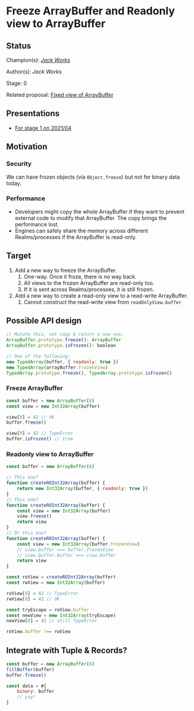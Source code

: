 # Freeze ArrayBuffer and Readonly view to ArrayBuffer

## Status

Champion(s): *[Jack Works](https://github.com/Jack-Works)*

Author(s): *Jack Works*

Stage: 0

Related proposal: [Fixed view of ArrayBuffer](https://github.com/Jack-Works/proposal-arraybuffer-fixed-view)

## Presentations

- [For stage 1 on 2021/04](https://docs.google.com/presentation/d/1TGLvflOG63C5iHush597ffKTenoYowc3MivQEhAM20w/edit?usp=sharing)

## Motivation

### Security

We can have frozen objects (via `Object.freeze`) but not for binary data today.

### Performance

-   Developers might copy the whole ArrayBuffer if they want to prevent external code to modify that ArrayBuffer. The copy brings the performance lost.
-   Engines can safely share the memory across different Realms/processes if the ArrayBuffer is read-only.

## Target

1. Add a new way to freeze the ArrayBuffer.
    1. One-way. Once it froze, there is no way back.
    2. All views to the frozen ArrayBuffer are read-only too.
    3. If it is sent across Realms/processes, it is still frozen.
2. Add a new way to create a read-only view to a read-write ArrayBuffer.
    1. Cannot construct the read-write view from `readOnlyView.buffer`

## Possible API design

```js
// Mutate this, not copy & return a new one.
ArrayBuffer.prototype.freeze(): ArrayBuffer
ArrayBuffer.prototype.isFrozen(): boolean

// One of the following:
new TypedArray(buffer, { readonly: true })
new TypedArray(arrayBuffer.frozenView)
TypedArray.prototype.freeze(), TypedArray.prototype.isFrozen()
```

### Freeze ArrayBuffer

```js
const buffer = new ArrayBuffer(8)
const view = new Int32Array(buffer)

view[0] = 42 // OK
buffer.freeze()

view[0] = 42 // TypeError
buffer.isFrozen() // true
```

### Readonly view to ArrayBuffer

```js
const buffer = new ArrayBuffer(8)

// This one?
function createROInt32Array(buffer) {
    return new Int32Array(buffer, { readonly: true })
}
// This one?
function createROInt32Array(buffer) {
    const view = new Int32Array(buffer)
    view.freeze()
    return view
}
// Or this one?
function createROInt32Array(buffer) {
    const view = new Int32Array(buffer.frozenView)
    // view.buffer === buffer.frozenView
    // view.buffer.buffer === view.buffer
    return view
}

const roView = createROInt32Array(buffer)
const rwView = new Int32Array(buffer)

roView[0] = 42 // TypeError
rwView[0] = 42 // OK

const tryEscape = roView.buffer
const newView = new Int32Array(tryEscape)
newView[0] = 42 // still TypeError

roView.buffer !== rwView
```

## Integrate with Tuple & Records?

```js
const buffer = new ArrayBuffer(8)
fillBuffer(buffer)
buffer.freeze()

const data = #{
    binary: buffer
    // yay!
}
```
